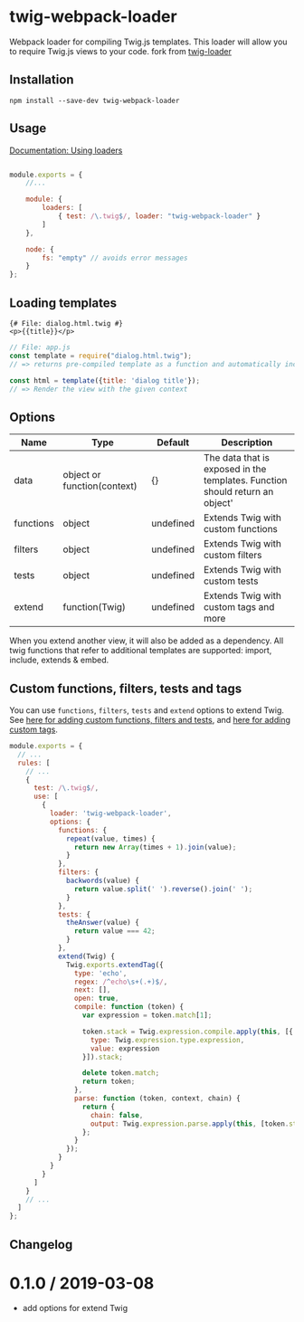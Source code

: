 # twig-webpack-loader
Webpack loader for compiling Twig.js templates. This loader will allow you to require Twig.js views to your code.
fork from [twig-loader](https://github.com/zimmo-be/twig-loader)

## Installation

`npm install --save-dev twig-webpack-loader`

## Usage

[Documentation: Using loaders](http://webpack.github.io/docs/using-loaders.html?branch=master)

``` javascript

module.exports = {
    //...

    module: {
        loaders: [
            { test: /\.twig$/, loader: "twig-webpack-loader" }
        ]
    },

    node: {
        fs: "empty" // avoids error messages
    }
};
```

## Loading templates

```twig
{# File: dialog.html.twig #}
<p>{{title}}</p>
```

```javascript
// File: app.js
const template = require("dialog.html.twig");
// => returns pre-compiled template as a function and automatically includes Twig.js to your project

const html = template({title: 'dialog title'});
// => Render the view with the given context

```

## Options

|Name|Type|Default|Description|
|--|--|-----|----------|
|data|object or function(context)|{}|The data that is exposed in the templates. Function should return an object'|
|functions|object|undefined|Extends Twig with custom functions
|filters|object|undefined|Extends Twig with custom filters
|tests|object|undefined|Extends Twig with custom tests
|extend|function(Twig)|undefined|Extends Twig with custom tags and more

When you extend another view, it will also be added as a dependency. All twig functions that refer to additional templates are supported: import, include, extends & embed.

## Custom functions, filters, tests and tags

You can use `functions`, `filters`, `tests` and `extend` options to extend Twig. See [here for adding custom functions, filters and tests](https://github.com/twigjs/twig.js/wiki/Extending-twig.js), and [here for adding custom tags](https://github.com/twigjs/twig.js/wiki/Extending-twig.js-With-Custom-Tags).

```js
module.exports = {
  // ...
  rules: [
    // ...
    {
      test: /\.twig$/,
      use: [
        {
          loader: 'twig-webpack-loader',
          options: {
            functions: {
              repeat(value, times) {
                return new Array(times + 1).join(value);
              }
            },
            filters: {
              backwords(value) {
                return value.split(' ').reverse().join(' ');
              }
            },
            tests: {
              theAnswer(value) {
                return value === 42;
              }
            },
            extend(Twig) {
              Twig.exports.extendTag({
                type: 'echo',
                regex: /^echo\s+(.+)$/,
                next: [],
                open: true,
                compile: function (token) {
                  var expression = token.match[1];

                  token.stack = Twig.expression.compile.apply(this, [{
                    type: Twig.expression.type.expression,
                    value: expression
                  }]).stack;

                  delete token.match;
                  return token;
                },
                parse: function (token, context, chain) {
                  return {
                    chain: false,
                    output: Twig.expression.parse.apply(this, [token.stack, context])
                  };
                }
              });
            }
          }
        }
      ]
    }
    // ...
  ]
};
```


## Changelog
0.1.0 / 2019-03-08
==================
 * add options for extend Twig

